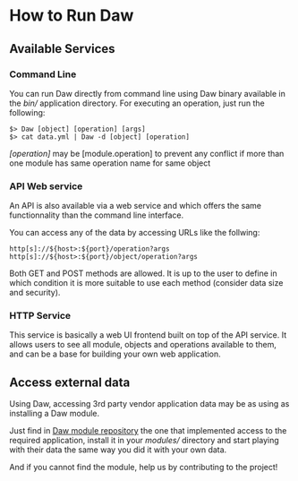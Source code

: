 # How to Run Daw

## Available Services

### Command Line

You can run Daw directly from command line using Daw binary available in the *bin/* application directory. For executing an operation, just run the following:

    $> Daw [object] [operation] [args]
    $> cat data.yml | Daw -d [object] [operation]


*[operation]* may be [module.operation] to prevent any conflict if more than one module has same operation name for same object


### API Web service

An API is also available via a web service and which offers the same functionnality than the command line interface.

You can access any of the data by accessing URLs like the follwing:

    http[s]://${host>:${port}/operation?args
    http[s]://${host>:${port}/object/operation?args

Both GET and POST methods are allowed. It is up to the user to define in which condition it is more suitable to use each method (consider data size and security).


### HTTP Service

This service is basically a web UI frontend built on top of the API service. It allows users to see all module, objects and operations available to them, and can be a base for building your own web application.


## Access external data

Using Daw, accessing 3rd party vendor application data may be as using as installing a Daw module.

Just find in [Daw module repository](http://github.com/extenlabs/Daw-modules/) the one that implemented access to the required application, install it in your *modules/* directory and start playing with their data the same way you did it with your own data.

And if you cannot find the module, help us by contributing to the project!